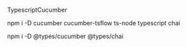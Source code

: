 TypescriptCucumber

npm i -D cucumber cucumber-tsflow ts-node typescript chai

npm i -D @types/cucumber @types/chai
